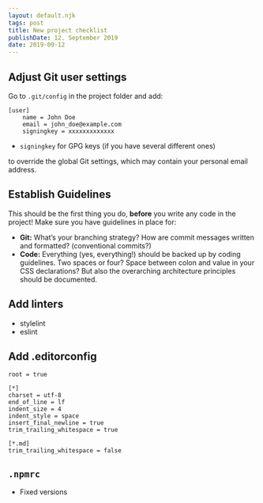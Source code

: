 ```yaml
---
layout: default.njk
tags: post
title: New project checklist
publishDate: 12. September 2019
date: 2019-09-12
---
```


## Adjust Git user settings

Go to `.git/config` in the project folder and add:

```
[user]
    name = John Doe
    email = john_doe@example.com
    signingkey = xxxxxxxxxxxxx
```

- `signingkey` for GPG keys (if you have several different ones)

to override the global Git settings, which may contain your personal email address.

## Establish Guidelines

This should be the first thing you do, **before** you write any code in the project! Make sure you have guidelines in place for:

- **Git:** What’s your branching strategy? How are commit messages written and formatted? (conventional commits?)
- **Code:** Everything (yes, everything!) should be backed up by coding guidelines. Two spaces or four? Space between colon and value in your CSS declarations? But also the overarching architecture principles should be documented.

## Add linters

* stylelint
* eslint

## Add .editorconfig

```
root = true

[*]
charset = utf-8
end_of_line = lf
indent_size = 4
indent_style = space
insert_final_newline = true
trim_trailing_whitespace = true

[*.md]
trim_trailing_whitespace = false
```

## `.npmrc`

- Fixed versions
